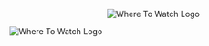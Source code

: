 <p align="center">
    <img src="https://iili.io/cDBip2.md.png" alt="Where To Watch Logo">
</p>

![Where To Watch Logo](https://iili.io/cDBip2.md.png)
